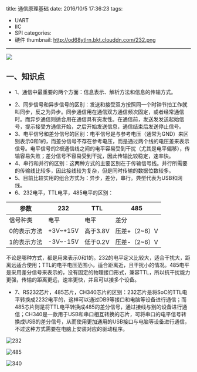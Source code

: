 title: 通信原理基础
date: 2016/10/5 17:36:23
tags:
- UART
- IIC
- SPI
categories:
- 硬件
thumbnail: http://od68ytlrn.bkt.clouddn.com/232.png
---


![](http://od68ytlrn.bkt.clouddn.com/232.png)

## 一、知识点
- 1、通信中最重要的两个方面：信息表示、解析方法和信息的传输方式。

<!-- more -->

- 2、同步信号和异步信号的区别：发送和接受双方按照同一个时钟节拍工作就叫同步，反之为异步。同步通信用在通信双方通信频次固定，或者经常通信时。而异步通信则适合用在通信具有突发性。在通信前，发送发发送起始信号，提示接受方通信开始，之后开始发送信息，通信结束后发送停止信号。
- 3、电平信号和差分信号的区别：电平信号是与参考电压（通常为GND）来区别表示0和1的，而差分信号不存在参考电压，而是通过两个线的电压差来表示信号。电平信号的2根通信线之间的电平容易受到干扰（尤其是电平偏移），传输容易失败；差分信号不容易受到干扰，因此传输比较稳定，速率快。
- 4、串行和并行的区别：这两种方式的主要区别在于传输信号线。并行所需要的传输线比较多，因此接线较为复杂，但是同时传输的数据位数较多。
- 5、目前比较实用的组合方式为：异步，差分，串行。典型代表为USB和网线。
- 6、232电平，TTL电平，485电平的区别：

参数|232 | TTL | 485
--- |---|--- |---
信号种类 | 电平 | 电平 | 差分
0的表示方法 | +3V~+15V | 高于3.8V | 压差+（2~6）V
1的表示方法 | -3V~-15V | 低于0.2V | 压差-（2~6）V
不论是哪种方式，都是用来表示0和1的。232的电平定义比较大，适合干扰大，距离远适合使用；TTL的电平电压范围小，适合距离近，且干扰小的情况。485电平是采用差分信号来表示的，没有固定的物理接口形式，兼容TTL，所以抗干扰能力更强，传输的距离更远，速率更快，并且可以接多个设备。
 - 7、RS232芯片，485芯片，CH340芯片的区别：232芯片是将SoC的TTL电平转换成2232电平的，这样可以通过DB9等接口和电脑等设备进行通信；而485芯片则是将TTL电平转换成485的差分信号，通过接线与别的设备进行通信；CH340是一款用于USB和串口相互转换的芯片，可将串口的电平信号转换成USB的差分信号，从而使用更加通用的USB接口与电脑等设备进行通信，不过这种方式需要在电脑上安装对应的驱动程序。

![232](http://od68ytlrn.bkt.clouddn.com/232.png)

![485](http://od68ytlrn.bkt.clouddn.com/485.png)

![340](http://od68ytlrn.bkt.clouddn.com/340.png)
